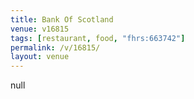 ```yaml
---
title: Bank Of Scotland
venue: v16815
tags: [restaurant, food, "fhrs:663742"]
permalink: /v/16815/
layout: venue
---
```

null
